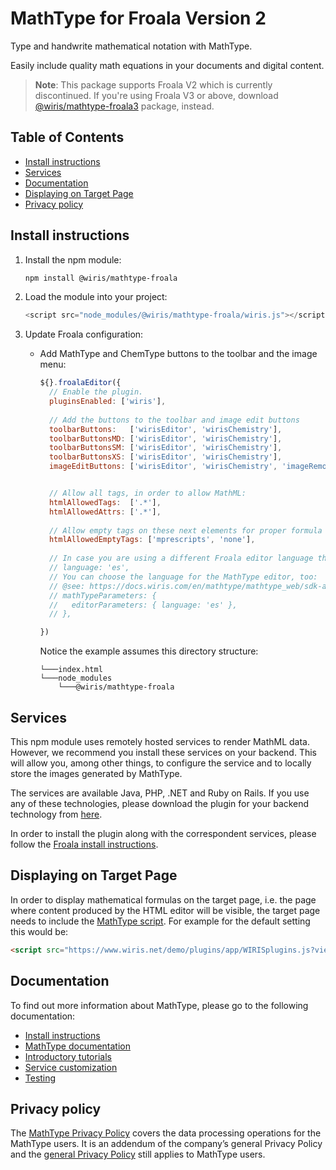 # MathType for Froala Version 2

Type and handwrite mathematical notation with MathType.

Easily include quality math equations in your documents and digital content.

> **Note**: This package supports Froala V2 which is currently discontinued.  If you're using Froala V3 or above, download [@wiris/mathtype-froala3](https://www.npmjs.com/package/@wiris/mathtype-froala3) package, instead. 

## Table of Contents

- [Install instructions](#install-instructions)
- [Services](#services)
- [Documentation](#documentation)
- [Displaying on Target Page](#displaying-on-target-page)
- [Privacy policy](#privacy-policy)

## Install instructions

1. Install the npm module:

   ```bash
   npm install @wiris/mathtype-froala
   ```

2. Load the module into your project:

   ```js
   <script src="node_modules/@wiris/mathtype-froala/wiris.js"></script>
   ```
   
3. Update Froala configuration:
   * Add MathType and ChemType buttons to the toolbar and the image menu:

     ```js
     ${}.froalaEditor({
       // Enable the plugin.
       pluginsEnabled: ['wiris'],
       
       // Add the buttons to the toolbar and image edit buttons
       toolbarButtons:   ['wirisEditor', 'wirisChemistry'],
       toolbarButtonsMD: ['wirisEditor', 'wirisChemistry'],
       toolbarButtonsSM: ['wirisEditor', 'wirisChemistry'],
       toolbarButtonsXS: ['wirisEditor', 'wirisChemistry'],
       imageEditButtons: ['wirisEditor', 'wirisChemistry', 'imageRemove'],


       // Allow all tags, in order to allow MathML:
       htmlAllowedTags:  ['.*'],
       htmlAllowedAttrs: ['.*'],
       
       // Allow empty tags on these next elements for proper formula rendering:
       htmlAllowedEmptyTags: ['mprescripts', 'none'],
       
       // In case you are using a different Froala editor language than default,
       // language: 'es',
       // You can choose the language for the MathType editor, too:
       // @see: https://docs.wiris.com/en/mathtype/mathtype_web/sdk-api/parameters#regional_properties
       // mathTypeParameters: {
       //   editorParameters: { language: 'es' },
       // },

     })
     ```

     Notice the example assumes this directory structure:

     ```
     └───index.html
     └───node_modules
         └───@wiris/mathtype-froala
     ```

## Services

This npm module uses remotely hosted services to render MathML data. However, we recommend you install these services on your backend. This will allow you, among other things, to configure the service and to locally store the images generated by MathType.

The services are available Java, PHP, .NET and Ruby on Rails. If you use any of these technologies, please download the plugin for your backend technology from [here](https://store.wiris.com/en/products/downloads/mathtype/integrations#froala).

In order to install the plugin along with the correspondent services, please follow the [Froala install instructions](http://docs.wiris.com/en/mathtype/mathtype_web/integrations/html/froala).

## Displaying on Target Page

In order to display mathematical formulas on the target page, i.e. the page where content produced by the HTML editor will be visible, the target page needs to include the [MathType script](https://docs.wiris.com/en/mathtype/mathtype_web/integrations/mathml-mode#add_a_script_to_head). For example for the default setting this would be:
```html
<script src="https://www.wiris.net/demo/plugins/app/WIRISplugins.js?viewer=image"></script>
```

## Documentation

To find out more information about MathType, please go to the following documentation:

* [Install instructions](http://docs.wiris.com/en/mathtype/mathtype_web/integrations/html/froala)
* [MathType documentation](http://docs.wiris.com/en/mathtype/mathtype_web/start)
* [Introductory tutorials](http://docs.wiris.com/en/mathtype/mathtype_web/intro_tutorials)
* [Service customization](http://docs.wiris.com/en/mathtype/mathtype_web/integrations/config-table)
* [Testing](http://docs.wiris.com/en/mathtype/mathtype_web/integrations/html/plugins-test)


## Privacy policy

The [MathType Privacy Policy](http://www.wiris.com/mathtype/privacy-policy) covers the data processing operations for the MathType users. It is an addendum of the company’s general Privacy Policy and the [general Privacy Policy](https://wiris.com/en/privacy-policy) still applies to MathType users.
